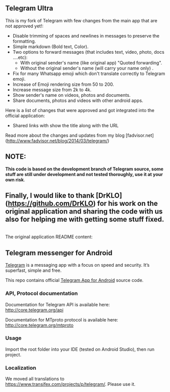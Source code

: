 ## Telegram Ultra
This is my fork of Telegram with few changes from the main app that are not approved yet!:

* Disable trimming of spaces and newlines in messages to preserve the formatting.
* Simple markdown (Bold text, Color).
* Two options to forward messages (that includes text, video, photo, docs ....etc):
    - With original sender's name (like original app) "Quoted forwarding".
    - Without the original sender's name (will carry your name only) .
* Fix for many Whatsapp emoji which don't translate correctly to Telegram emoji.
* Increase of Emoji rendering size from 50 to 200.
* Increase message size from 2k to 4k.
* Show sender's name on videos, photos and documents.
* Share documents, photos and videos with other android apps.


Here is a list of changes that were approved and got integrated into the official application:
* Shared links with show the title along with the URL

Read more about the changes and updates from my blog [fadvisor.net] (http://www.fadvisor.net/blog/2014/03/telegram/)

## NOTE:
**This code is based on the development branch of Telegram source, some stuff are still under development and not tested thoroughly, use it at your own risk**.

Finally, I would like to thank [DrKLO] (https://github.com/DrKLO) for his work on the original application and sharing the code with us also for helping me with getting some stuff fixed.
<br>
-------
<br>
The original application README content:

## Telegram messenger for Android

[Telegram](http://telegram.org) is a messaging app with a focus on speed and security. It’s superfast, simple and free.

This repo contains official [Telegram App for Android](https://play.google.com/store/apps/details?id=org.telegram.messenger) source code.

### API, Protocol documentation

Documentation for Telegram API is available here: http://core.telegram.org/api

Documentation for MTproto protocol is available here: http://core.telegram.org/mtproto

### Usage

Import the root folder into your IDE (tested on Android Studio), then run project.

### Localization

We moved all translations to https://www.transifex.com/projects/p/telegram/. Please use it.
